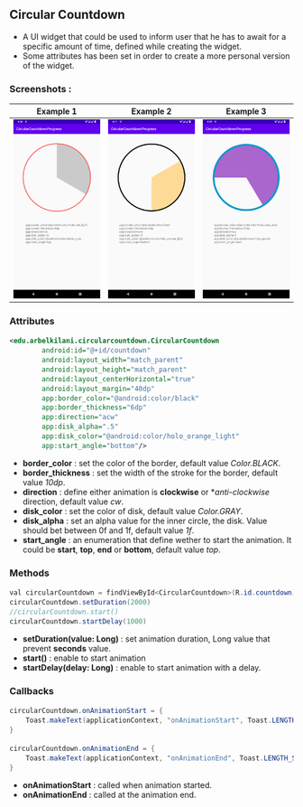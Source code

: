 ## Circular Countdown

- A UI widget that could be used to inform user that he has to await for a specific amount of time, defined while creating the widget.
- Some attributes has been set in order to create a more personal version of the widget. 

### Screenshots : 

Example 1                  |  Example 2                 |  Example 3
:-------------------------:|:-------------------------: |:-------------------------:
![](https://raw.githubusercontent.com/arbelkilani/Circular-Countdown-Progress/master/wiki/example1.png)  |  ![](https://raw.githubusercontent.com/arbelkilani/Circular-Countdown-Progress/master/wiki/example2.png) |![](https://raw.githubusercontent.com/arbelkilani/Circular-Countdown-Progress/master/wiki/example3.png) |

### Attributes

```xml
<edu.arbelkilani.circularcountdown.CircularCountdown
        android:id="@+id/countdown"
        android:layout_width="match_parent"
        android:layout_height="match_parent"
        android:layout_centerHorizontal="true"
        android:layout_margin="40dp"
        app:border_color="@android:color/black"
        app:border_thickness="6dp"
        app:direction="acw"
        app:disk_alpha=".5"
        app:disk_color="@android:color/holo_orange_light"
        app:start_angle="bottom"/>
```

* **border_color** : set the color of the border, default value _Color.BLACK_.
* **border_thickness** : set the width of the stroke for the border, default value _10dp_.
* **direction** : define either animation is **clockwise** or **anti-clockwise* direction, default value _cw_.
* **disk_color** : set the color of disk, default value _Color.GRAY_.
* **disk_alpha** : set an alpha value for the inner circle, the disk. Value should bet between 0f and 1f, default value _1f_.
* **start_angle** : an enumeration that define wether to start the animation. It could be **start**, **top**, **end** or **bottom**, default value _top_.

### Methods

```java
val circularCountdown = findViewById<CircularCountdown>(R.id.countdown)
circularCountdown.setDuration(2000)
//circularCountdown.start()
circularCountdown.startDelay(1000)
```

* **setDuration(value: Long)** : set animation duration, Long value that prevent **seconds** value. 
* **start()** : enable to start animation
* **startDelay(delay: Long)** : enable to start animation with a delay.

### Callbacks

```java
circularCountdown.onAnimationStart = {
    Toast.makeText(applicationContext, "onAnimationStart", Toast.LENGTH_SHORT).show()
}

circularCountdown.onAnimationEnd = {
    Toast.makeText(applicationContext, "onAnimationEnd", Toast.LENGTH_SHORT).show()
}
```

* **onAnimationStart** : called when animation started.
* **onAnimationEnd** : called at the animation end. 





